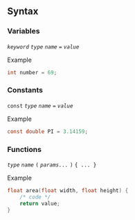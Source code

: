 ## Syntax

### Variables

*`keyword`* *`type`* *`name`* `=` *`value`* 

Example

```c
int number = 69;
```

### Constants

`const` *`type`* *`name`* `=` *`value`* 

Example

```c
const double PI = 3.14159;
```

### Functions

*`type`* *`name`* `(` *`params...`* `)` `{ ... }`

Example

```c
float area(float width, float height) {
    /* code */
    return value;
}
```

